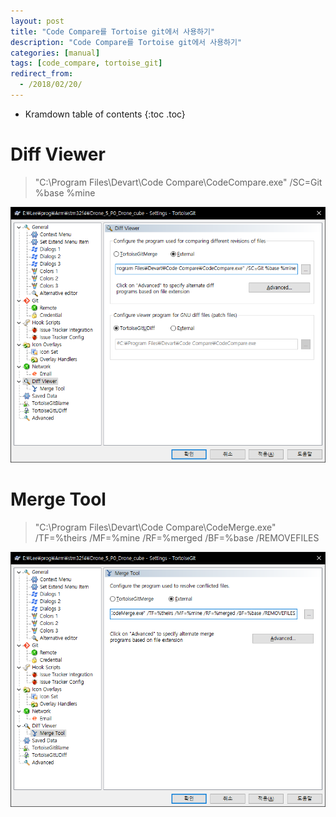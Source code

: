 ```yaml
---
layout: post
title: "Code Compare를 Tortoise git에서 사용하기"
description: "Code Compare를 Tortoise git에서 사용하기"
categories: [manual]
tags: [code_compare, tortoise_git]
redirect_from:
  - /2018/02/20/
---
```


* Kramdown table of contents
{:toc .toc}

# Diff Viewer

> "C:\Program Files\Devart\Code Compare\CodeCompare.exe" /SC=Git %base %mine

![diff viewer](/resources/2018-02-20-diff-viewer.png)


# Merge Tool

> "C:\Program Files\Devart\Code Compare\CodeMerge.exe" /TF=%theirs /MF=%mine /RF=%merged /BF=%base /REMOVEFILES

![merge tool](/resources/2018-02-20-merge-tool.png)
